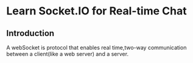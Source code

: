 # Learn Socket.IO for Real-time Chat

## Introduction
A webSocket is protocol that enables real time,two-way communication between a client(like a web server) and a server.
